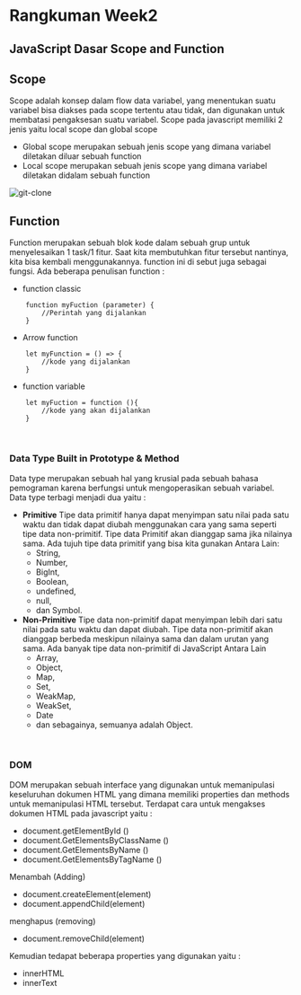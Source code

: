 # **Rangkuman Week2**

## **JavaScript Dasar Scope and Function**

## Scope
Scope adalah konsep dalam flow data variabel, yang menentukan suatu variabel bisa diakses pada scope tertentu atau tidak, dan digunakan untuk membatasi pengaksesan suatu variabel. Scope pada javascript memiliki 2 jenis yaitu local scope dan global scope
- Global scope merupakan sebuah jenis scope yang dimana variabel diletakan diluar sebuah function
- Local scope merupakan sebuah jenis scope yang dimana variabel diletakan didalam sebuah function

![git-clone](<https://i.imgur.com/iZ9I8lV.png>)

## Function
Function merupakan sebuah blok kode dalam sebuah grup untuk menyelesaikan 1 task/1 fitur. Saat kita membutuhkan fitur tersebut nantinya, kita bisa kembali menggunakannya.  function ini di sebut juga sebagai fungsi. 
Ada beberapa penulisan function :
- function classic
```
	function myFuction (parameter) {
		//Perintah yang dijalankan
	} 
```

- Arrow function
```
	let myFunction = () => {
		//kode yang dijalankan
	}
```

- function variable
```
	let myFuction = function (){
		//kode yang akan dijalankan
	}
```
  &nbsp;
### **Data Type Built in Prototype & Method**

  Data type merupakan sebuah hal yang krusial pada sebuah bahasa pemograman karena berfungsi untuk mengoperasikan sebuah variabel.
  Data type terbagi menjadi dua yaitu : 
- **Primitive**
    Tipe data primitif hanya dapat menyimpan satu nilai pada satu waktu dan tidak dapat diubah menggunakan cara yang sama seperti tipe data non-primitif. Tipe data Primitif akan dianggap sama jika nilainya sama.
    Ada tujuh tipe data primitif yang bisa kita gunakan Antara Lain:
    - String,
    - Number,
    - BigInt,
    - Boolean,
    - undefined,
    - null,
    - dan Symbol.
-  **Non-Primitive**
    Tipe data non-primitif dapat menyimpan lebih dari satu nilai pada satu waktu dan dapat diubah. Tipe data non-primitif akan dianggap berbeda meskipun nilainya sama dan dalam urutan yang sama.
    Ada banyak tipe data non-primitif di JavaScript Antara Lain
    - Array,
    - Object, 
    - Map, 
    - Set, 
    - WeakMap,
    - WeakSet,
    - Date
    - dan sebagainya, semuanya adalah Object.

&nbsp;

### **DOM**
DOM merupakan sebuah interface yang digunakan untuk memanipulasi keseluruhan dokumen HTML yang dimana memiliki properties dan methods untuk memanipulasi HTML tersebut. Terdapat cara untuk mengakses dokumen HTML pada javascript yaitu :
- document.getElementById ()
 -  document.GetElementsByClassName ()
 - document.GetElementsByName ()
 -  document.GetElementsByTagName ()
 
 Menambah (Adding) 

 - document.createElement(element)  
 - document.appendChild(element)

 menghapus (removing) 

 - document.removeChild(element)

Kemudian tedapat beberapa properties yang digunakan yaitu :

 - innerHTML
 - innerText

